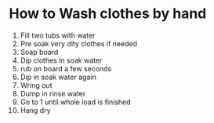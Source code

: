 # How to Wash clothes by hand

1. Fill two tubs with water
2. Pre soak very dity clothes if needed
3. Soap board
4. Dip clothes in soak water
5. rub on board a few seconds
6. Dip in soak water again
7. Wring out
8. Dump in rinse water
9. Go to 1 until whole load is finished
10. Hang dry